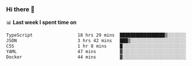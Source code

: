 ### Hi there 👋

<!--
**DBvc/DBvc** is a ✨ _special_ ✨ repository because its `README.md` (this file) appears on your GitHub profile.

Here are some ideas to get you started:

- 🔭 I’m currently working on ...
- 🌱 I’m currently learning ...
- 👯 I’m looking to collaborate on ...
- 🤔 I’m looking for help with ...
- 💬 Ask me about ...
- 📫 How to reach me: ...
- 😄 Pronouns: ...
- ⚡ Fun fact: ...
-->

📊 **Last week I spent time on**
<!--START_SECTION:waka-->

```txt
TypeScript                 18 hrs 29 mins  █████████████████▒░░░░░░░   69.36 %
JSON                       3 hrs 42 mins   ███▒░░░░░░░░░░░░░░░░░░░░░   13.90 %
CSS                        1 hr 8 mins     █░░░░░░░░░░░░░░░░░░░░░░░░   04.30 %
YAML                       47 mins         ▓░░░░░░░░░░░░░░░░░░░░░░░░   02.96 %
Docker                     44 mins         ▓░░░░░░░░░░░░░░░░░░░░░░░░   02.77 %
```

<!--END_SECTION:waka-->
